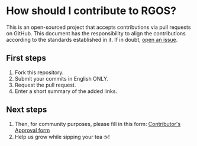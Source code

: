 # How should I contribute to RGOS?
This is an open-sourced project that accepts contributions via pull requests on GitHub. This document has the responsibility to align the contributions according to the standards established in it. If in doubt, [open an issue](https://github.com/ripenos/ripenos.github.io/issues/new).

## First steps
1. Fork this repository.
2. Submit your commits in English ONLY.
3. Request the pull request.
4. Enter a short summary of the added links.

## Next steps
1. Then, for community purposes, please fill in this form: [Contributor's Approval form](https://forms.gle/1iCE6GHVEG9ssWYB6)
2. Help us grow while sipping your tea ☕!
